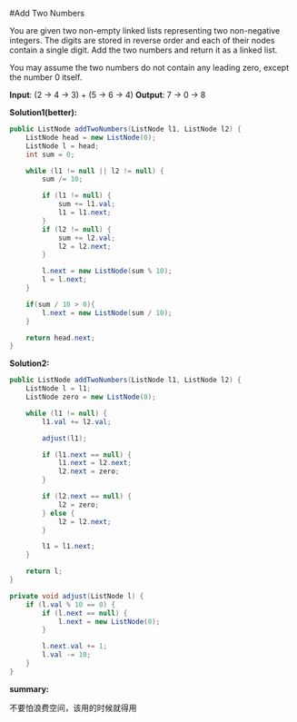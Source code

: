 #Add Two Numbers

You are given two non-empty linked lists representing two non-negative integers. The digits are stored in reverse order and each of their nodes contain a single digit. Add the two numbers and return it as a linked list.

You may assume the two numbers do not contain any leading zero, except the number 0 itself.

**Input**: (2 -> 4 -> 3) + (5 -> 6 -> 4)
**Output**: 7 -> 0 -> 8

**Solution1(better):**

```java
public ListNode addTwoNumbers(ListNode l1, ListNode l2) {
	ListNode head = new ListNode(0);
	ListNode l = head;
	int sum = 0;

	while (l1 != null || l2 != null) {
		sum /= 10;

		if (l1 != null) {
			sum += l1.val;
			l1 = l1.next;
		}
		if (l2 != null) {
			sum += l2.val;
			l2 = l2.next;
		}

		l.next = new ListNode(sum % 10);
		l = l.next;
	}

	if(sum / 10 > 0){
	    l.next = new ListNode(sum / 10);
	}

	return head.next;
}
```

**Solution2:**

```java
public ListNode addTwoNumbers(ListNode l1, ListNode l2) {
	ListNode l = l1;
	ListNode zero = new ListNode(0);

	while (l1 != null) {
		l1.val += l2.val;

		adjust(l1);

		if (l1.next == null) {
			l1.next = l2.next;
			l2.next = zero;
		}

		if (l2.next == null) {
			l2 = zero;
		} else {
			l2 = l2.next;
		}

		l1 = l1.next;
	}

	return l;
}

private void adjust(ListNode l) {
	if (l.val % 10 == 0) {
		if (l.next == null) {
			l.next = new ListNode(0);
		}

		l.next.val += 1;
		l.val -= 10;
	}
}
```

**summary:**

不要怕浪费空间，该用的时候就得用
